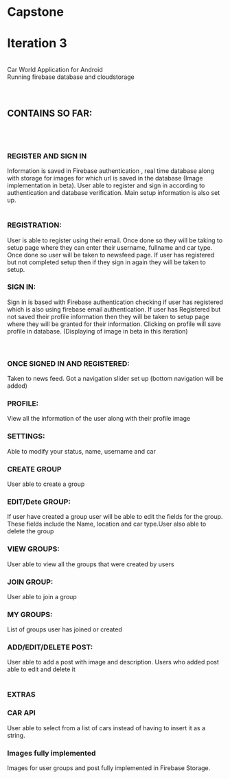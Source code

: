 # Capstone
<h1>Iteration 3</h1> <br>
Car World Application for Android<br>
Running firebase database and cloudstorage<br><br><br>

<h2>CONTAINS SO FAR: <h2><br>
<h3>REGISTER AND SIGN IN</h3> Information is saved in Firebase authentication , real time database along with storage for images for which url is saved in the database (Image implementation in beta). User able to register and sign in according to authentication and database verification. Main setup information is also set up.<br><br>
<h3>REGISTRATION:</h3> User is able to register using their email. Once done so they will be taking to setup page where they can enter their username, fullname and car type. Once done so user will be taken to newsfeed page. If user has registered but not completed setup then if they sign in again they will be taken to setup.
<h3>SIGN IN:</h3> Sign in is based with Firebase authentication checking if user has registered which is also using firebase email authentication. If user has Registered but not saved their profile information then they will be taken to setup page where they will be granted for their information. Clicking on profile will save profile in database. (Displaying of image in beta in this iteration) <br>
<br><br>
<h3>ONCE SIGNED IN AND REGISTERED:</h3>Taken to news feed. Got a navigation slider set up (bottom navigation will be added)
 
  
  <h3>PROFILE:</h3> View all the information of the user along with their profile image <br>
  
    
  <h3>SETTINGS:</h3> Able to modify your status, name, username and car <br>
 
    
  <h3>CREATE GROUP </h3> User able to create a group <br>
  <h3>EDIT/Dete GROUP:</h3>If user have created a group user will be able to edit the fields for the group. These fields include the   Name, location and car type.User also able to delete the group<br>
  <h3> VIEW GROUPS:</h3> User able to view all the groups that were created by users <br>
  <h3> JOIN GROUP:</h3> User able to join a group <br>
   <h3> MY GROUPS:</h3> List of groups user has joined or created<br>
   
  
   <h3>ADD/EDIT/DELETE POST:</h3>User able to add a post with image and description. Users who added post able to edit and delete it<br
   <br> <br>
   <h3> EXTRAS </h3>
   <h3> CAR API </h3> User able to select from a list of cars instead of having to insert it as a string. <br>
  <h3> Images fully implemented </h3> Images for user groups and post fully implemented in Firebase Storage. <br>

  
  
